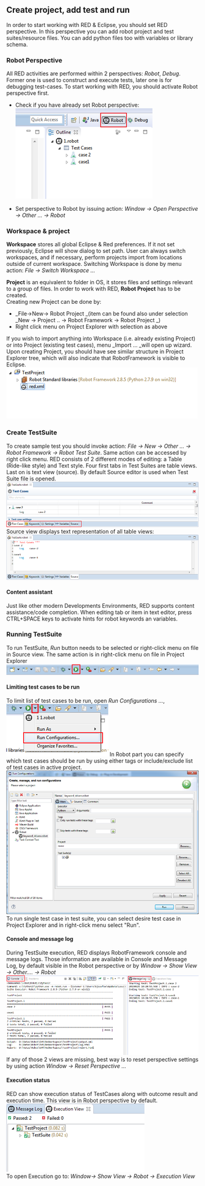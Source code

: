 ## Create project, add test and run

In order to start working with RED & Eclipse, you should set RED perspective.
In this perspective you can add robot project and test suites/resource files.
You can add python files too with variables or library schema.

### Robot Perspective

All RED activities are performed within 2 perspectives: _Robot_, _Debug_.
Former one is used to construct and execute tests, later one is for debugging
test-cases. To start working with RED, you should activate Robot perspective
first.

  * Check if you have already set Robot perspective:   
![](create_run/perspective_1.png)

  * Set perspective to Robot by issuing action: _Window -> Open Perspective -> Other ... -> Robot_

### Workspace & project

**Workspace** stores all global Eclipse & Red preferences. If it not set previously, Eclipse will show dialog to set path. User can always switch workspaces, and if necessary, perform projects import from locations outside of current workspace. Switching Workspace is done by menu action: _File -> Switch Workspace ..._

**Project** is an equivalent to folder in OS, it stores files and settings relevant to a group of files. In order to work with RED, **Robot Project** has to be created.  
Creating new Project can be done by:

  * _File->New-> Robot Project _(item can be found also under selection _New -> Project .. -> Robot Framework -> Robot Project _)
  * Right click menu on Project Explorer with selection as above

If you wish to import anything into Workspace (i.e. already existing Project)
or into Project (existing test cases), menu _Import ... _will open up wizard.
Upon creating Project, you should have see similar structure in Project
Explorer tree, which will also indicate that RobotFramework is visible to
Eclipse. ![](create_run/simple_project_1.png)

### Create TestSuite

To create sample test you should invoke action: _File -> New -> Other ... ->
Robot Framework -> Robot Test Suite_. Same action can be accessed by right
click menu. RED consists of 2 different modes of editing: a Table (Ride-like
style) and Text style.  Four first tabs in Test Suites are table views. Last
on is text view (source). By default Source editor is used when Test Suite
file is opened.  ![](create_run/editors_1.png) Source view displays text
representation of all table views: ![](create_run/editors_2.png)

#### Content assistant

Just like other modern Developments Environments, RED supports content
assistance/code completion.  When editing tab or item in text editor, press
CTRL+SPACE keys to activate hints for robot keywords an variables.

### Running TestSuite

To run TestSuite, _Run_ button needs to be selected or right-click menu on
file in Source view. The same action is in right-click menu on file in Project
Explorer  ![](create_run/toolbar-1.png)

#### Limiting test cases to be run

To limit list of test cases to be run, open _Run Configurations ..._,  
![](create_run/run_1.png) In Robot part you can specify which test cases
should be run by using either tags or include/exclude list of test cases in
active project.  ![](create_run/run_configurations.png) To run single test
case in test suite, you can select desire test case in Project Explorer and in
right-click menu select "Run".

#### Console and message log

During TestSuite execution, RED displays RobotFramework console and message
logs. Those information are available in Console and Message Log, by default
visible in the Robot perspective or by _Window -> Show View -> Other.... ->
Robot_ ![](create_run/console_1.png) If any of those 2 views are missing, best
way is to reset perspective settings by using action _Window -> Reset
Perspective ..._

#### Execution status

RED can show execution status of TestCases along with outcome result and
execution time. This view is in Robot perspective by default.
![](create_run/exec_1.png)  
To open Execution go to: _Window-> Show View -> Robot -> Execution View_

